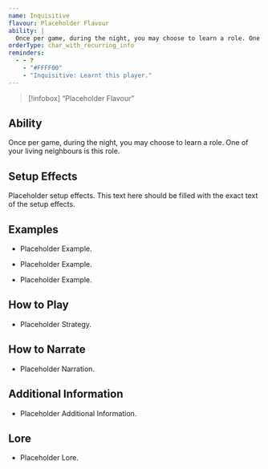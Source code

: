 ```yaml
---
name: Inquisitive
flavour: Placeholder Flavour
ability: |
  Once per game, during the night, you may choose to learn a role. One of your living neighbours is this role.
orderType: char_with_recurring_info
reminders:
  - - ❓
    - "#FFFF00"
    - "Inquisitive: Learnt this player."
---
```

> [!infobox]
>  “Placeholder Flavour”

## Ability
Once per game, during the night, you may choose to learn a role. One of your living neighbours is this role.

## Setup Effects
Placeholder setup effects. This text here should be filled with the exact text of the setup effects.

## Examples
- Placeholder Example.

- Placeholder Example.

- Placeholder Example.

## How to Play
- Placeholder Strategy.

## How to Narrate
- Placeholder Narration.

## Additional Information
- Placeholder Additional Information.

## Lore
- Placeholder Lore.